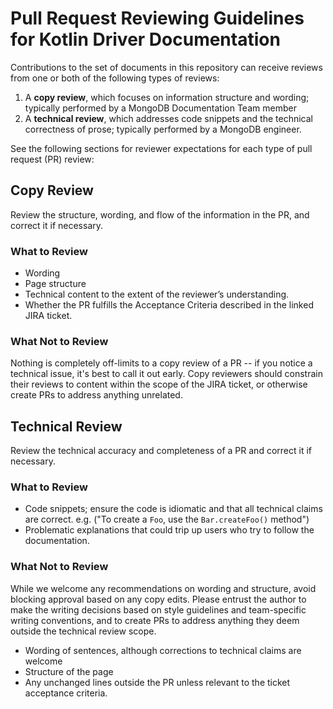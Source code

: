 # Pull Request Reviewing Guidelines for Kotlin Driver Documentation

Contributions to the set of documents in this repository can receive reviews from one or both of the following types of reviews:

1. A **copy review**, which focuses on information structure and wording; typically performed by a MongoDB Documentation Team member
2. A **technical review**, which addresses code snippets and the technical correctness of prose; typically performed by a MongoDB engineer.

See the following sections for reviewer expectations for each type of pull request (PR) review:

## Copy Review

Review the structure, wording, and flow of the information in the PR, and correct it if necessary.

### What to Review

- Wording
- Page structure
- Technical content to the extent of the reviewer’s understanding.
- Whether the PR fulfills the Acceptance Criteria described in the
  linked JIRA ticket.

### What Not to Review

Nothing is completely off-limits to a copy review of a PR -- if you notice a technical issue, it's best to call it out early.
Copy reviewers should constrain their reviews to content within the scope of the JIRA ticket, or otherwise create PRs to address anything unrelated.

## Technical Review

Review the technical accuracy and completeness of a PR and correct it if necessary.

### What to Review

- Code snippets; ensure the code is idiomatic and that all technical claims are correct. e.g. ("To create a `Foo`, use the `Bar.createFoo()` method")
- Problematic explanations that could trip up users who try to follow the documentation.

### What Not to Review

While we welcome any recommendations on wording and structure, avoid blocking approval based on any copy edits. Please entrust the author to make the writing decisions based on style guidelines and team-specific writing conventions, and to create PRs to address anything they deem outside the technical review scope.

- Wording of sentences, although corrections to technical claims are welcome
- Structure of the page
- Any unchanged lines outside the PR unless relevant to the ticket acceptance criteria.
